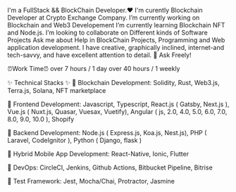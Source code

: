 I'm a FullStack && BlockChain Developer.❤
I'm curently Blockchain Developer at Crypto Exchange Company.
I’m currently working on Blockchain and Web3 Developement I’m currently learning Blockchain NFT and Node.js.
I’m looking to collaborate on Different kinds of Software Projects Ask me about Help in BlockChain Projects, Programming and Web application development. 
I have creative, graphically inclined, internet-and tech-savvy, and have excellent attention to detail. 🌱 Ask Freely!

⏰Work Time⏰ over 7 hours / 1 day over 40 hours / 1 weekly

✨ Technical Stacks ✨
🥇 Blockchain Development: Solidity, Rust, Web3.js, Terra.js, Solana, NFT marketplace

🥇 Frontend Development: Javascript, Typescript, React.js ( Gatsby, Next.js ), Vue.js ( Nuxt.js, Quasar, Vuesax, Vuetify), Angular ( js, 2.0, 4.0, 5.0, 6.0, 7.0, 8.0, 9.0, 10.0 ), Shopify

🥇 Backend Development: Node.js ( Express.js, Koa.js, Nest.js), PHP ( Laravel, CodeIgnitor ), Python ( Django, flask )

🥇 Hybrid Mobile App Development: React-Native, Ionic, Flutter

🥈 DevOps: CircleCI, Jenkins, Github Actions, Bitbucket Pipeline, Bitrise

🥉 Test Framework: Jest, Mocha/Chai, Protractor, Jasmine
